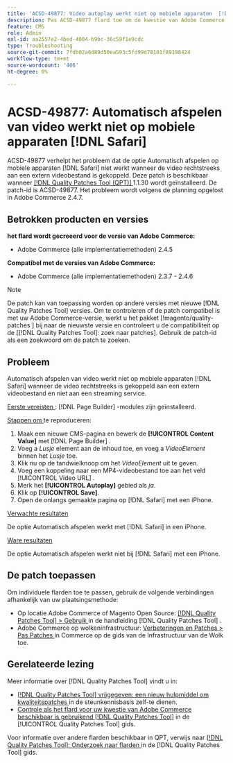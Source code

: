 ```yaml
---
title: 'ACSD-49877: Video autoplay werkt niet op mobiele apparaten  [!DNL Safari]'
description: Pas ACSD-49877 flard toe om de kwestie van Adobe Commerce te bevestigen waar de video autoplay optie niet op mobiele  [!DNL Safari]  werkt wanneer de video direct met een ver videodossier wordt verbonden.
feature: CMS
role: Admin
exl-id: aa2557e2-4bed-4004-b9bc-36c59f1e9cdc
type: Troubleshooting
source-git-commit: 7fdb02a6d89d50ea593c5fd99d78101f89198424
workflow-type: tm+mt
source-wordcount: '406'
ht-degree: 0%

---
```


# ACSD-49877: Automatisch afspelen van video werkt niet op mobiele apparaten [!DNL Safari]

ACSD-49877 verhelpt het probleem dat de optie Automatisch afspelen op mobiele apparaten [!DNL Safari] niet werkt wanneer de video rechtstreeks aan een extern videobestand is gekoppeld. Deze patch is beschikbaar wanneer [[!DNL Quality Patches Tool (QPT)] ](https://experienceleague.adobe.com/en/docs/commerce-operations/tools/quality-patches-tool/quality-patches-tool-to-self-serve-quality-patches) 1.1.30 wordt geïnstalleerd. De patch-id is ACSD-49877. Het probleem wordt volgens de planning opgelost in Adobe Commerce 2.4.7.

## Betrokken producten en versies

**het flard wordt gecreeerd voor de versie van Adobe Commerce:**

* Adobe Commerce (alle implementatiemethoden) 2.4.5

**Compatibel met de versies van Adobe Commerce:**

* Adobe Commerce (alle implementatiemethoden) 2.3.7 - 2.4.6

>[!NOTE]
>
>De patch kan van toepassing worden op andere versies met nieuwe [!DNL Quality Patches Tool] versies. Om te controleren of de patch compatibel is met uw Adobe Commerce-versie, werkt u het pakket [!magento/quality-patches ] bij naar de nieuwste versie en controleert u de compatibiliteit op de [[!DNL Quality Patches Tool]: zoek naar patches]. Gebruik de patch-id als een zoekwoord om de patch te zoeken.

## Probleem

Automatisch afspelen van video werkt niet op mobiele apparaten [!DNL Safari] wanneer de video rechtstreeks is gekoppeld aan een extern videobestand en niet aan een streaming service.

<u> Eerste vereisten </u>:
[!DNL Page Builder] -modules zijn geïnstalleerd.

<u> Stappen om </u> te reproduceren:

1. Maak een nieuwe CMS-pagina en bewerk de **[!UICONTROL Content Value]** met [!DNL Page Builder] .
1. Voeg a *Lusje* element aan de inhoud toe, en voeg a *VideoElement* binnen het *Lusje* toe.
1. Klik nu op de tandwielknoop om het *VideoElement* uit te geven.
1. Voeg een koppeling naar een MP4-videobestand toe aan het veld [!UICONTROL Video URL] .
1. Merk het **[!UICONTROL Autoplay]** gebied als *ja*.
1. Klik op **[!UICONTROL Save]**.
1. Open de onlangs gemaakte pagina op [!DNL Safari] met een iPhone.

<u> Verwachte resultaten </u>

De optie Automatisch afspelen werkt met [!DNL Safari] in een iPhone.

<u> Ware resultaten </u>

De optie Automatisch afspelen werkt niet bij [!DNL Safari] met een iPhone.

## De patch toepassen

Om individuele flarden toe te passen, gebruik de volgende verbindingen afhankelijk van uw plaatsingsmethode:

* Op locatie Adobe Commerce of Magento Open Source: [[!DNL Quality Patches Tool] > Gebruik ](/help/tools/quality-patches-tool/usage.md) in de handleiding [!DNL Quality Patches Tool] .
* Adobe Commerce op wolkeninfrastructuur: [ Verbeteringen en Patches > Pas Patches ](https://experienceleague.adobe.com/docs/commerce-cloud-service/user-guide/develop/upgrade/apply-patches.html) in Commerce op de gids van de Infrastructuur van de Wolk toe.

## Gerelateerde lezing

Meer informatie over [!DNL Quality Patches Tool] vindt u in:

* [[!DNL Quality Patches Tool]  vrijgegeven: een nieuw hulpmiddel om kwaliteitspatches ](https://experienceleague.adobe.com/en/docs/commerce-operations/tools/quality-patches-tool/quality-patches-tool-to-self-serve-quality-patches) in de steunkennisbasis zelf-te dienen.
* [ Controle als het flard voor uw kwestie van Adobe Commerce beschikbaar is gebruikend  [!DNL Quality Patches Tool]](/help/tools/quality-patches-tool/patches-available-in-qpt/check-patch-for-magento-issue-with-magento-quality-patches.md) in de [!UICONTROL Quality Patches Tool] gids.


Voor informatie over andere flarden beschikbaar in QPT, verwijs naar [[!DNL Quality Patches Tool]: Onderzoek naar flarden ](https://experienceleague.adobe.com/tools/commerce-quality-patches/index.html) in de [!DNL Quality Patches Tool] gids.

